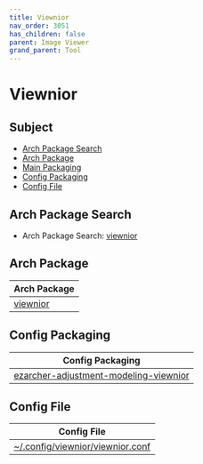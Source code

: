 ```yaml
---
title: Viewnior
nav_order: 3051
has_children: false
parent: Image Viewer
grand_parent: Tool
---
```



# Viewnior


## Subject

* [Arch Package Search](#arch-package-search)
* [Arch Package](#arch-package)
* [Main Packaging](#main-packaging)
* [Config Packaging](#config-packaging)
* [Config File](#config-file)


## Arch Package Search

* Arch Package Search: [viewnior](https://archlinux.org/packages/?sort=&q=viewnior&maintainer=&flagged=)


## Arch Package

| Arch Package |
| --- |
| [viewnior](https://archlinux.org/packages/community/x86_64/viewnior/) |


## Config Packaging

| Config Packaging |
| --- |
| [ezarcher-adjustment-modeling-viewnior](https://github.com/samwhelp/ezarcher-adjustment/tree/main/project/ezarcher-adjustment-system/ezarcher-adjustment-packaging/pack/core/tool/ezarcher-adjustment-modeling-viewnior) |


## Config File

| Config File |
| --- |
| [~/.config/viewnior/viewnior.conf](https://github.com/samwhelp/ezarcher-adjustment/blob/main/project/ezarcher-adjustment-system/ezarcher-adjustment-packaging/pack/core/tool/ezarcher-adjustment-modeling-viewnior/asset/overlay/etc/skel/.config/viewnior/viewnior.conf) |
